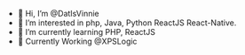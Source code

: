 - 👋 Hi, I’m @DatIsVinnie
- 👀 I’m interested in php, Java, Python ReactJS React-Native.
- 🌱 I’m currently learning PHP, ReactJS
- 💼 Currently Working @XPSLogic

<!---
DatIsVinnie/DatIsVinnie is a ✨ special ✨ repository because its `README.md` (this file) appears on your GitHub profile.
You can click the Preview link to take a look at your changes.
--->
